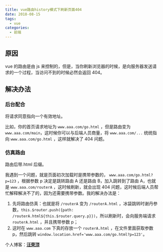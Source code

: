 ```yaml
---
title: vue路由history模式下刷新页面404
date: 2018-08-15
tags:
  - vue
categories:
  - 前端
---
```


## 原因

vue 的路由是由 js 来控制的，但是，当你刷新浏览器的时候，是向服务器发送请求的一个过程，当访问不到的时候必然会返回 404。

<!-- more -->

## 解决办法

### 后台配合

将请求同意指向一个有效地址。

比如，你的首页请求地址为 `www.aaa.com/go.html` ，但是路由变为`www.aaa.com/main`，这时候你可以与后端人员商量，将 `www.aaa.com/...` 统统指向 `www.aaa.com/go.html` ，这样就解决了 404 问题。

### 仿真路由

路由后带.html 后缀。

我遇到一个问题，就是页面初次加载时是携带参数的， `www.aaa.com/go.html?p=123` ，根据参数 p 决定是跳转路由 A 还是路由 B，加入跳转到了路由 A，也就是 `www.aaa.com/routerA` ，这时候刷新，就会出现 404 问题，这时候后端人员帮忙解释解决不了的，因为还需要携带参数。我的解决办法是：

1. 先将路由仿真：也就是将 `/routerA` 变为 `/routerA.html` ，冰袋跳转时谢丹参数，`this.$router.push({path: /routerA.html${this.$router.query.p}})`，所以刷新时，会向服务端请求 `routerA.html` ，并且携带参数 p；
2. 这时在 `www.aaa.com` 下真的存放一个 `routerA.html` ，在文件里面获取参数 p，然后跳转 `window.location.href='www.aaa.com/go.html?p=123'`。

个人博客：[**汪荣顶**](www.fedtop.com)
